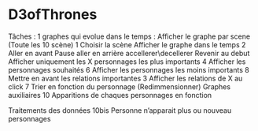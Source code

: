 # D3ofThrones

Tâches : 
1 graphes qui evolue dans le temps : 
Afficher le graphe par scene (Toute les 10 scène) 			1
Choisir la scène
Afficher le graphe dans le temps					2
Aller en avant
Pause
aller en arrière
accellerer\decellerer
Revenir au debut 
Afficher uniquement les X personnages les plus importants		4
Afficher les personnages souhaités					6
Afficher les personnages les moins importants			8
Mettre en avant les relations importantes				3
Afficher les relations de X au click					7
Trier en fonction du personnage (Redimmensionner) 
Graphes auxiliaires							10
Apparitions de chaques personnages en fonction


Traitements des données						10bis
Personne n’apparait plus ou nouveau personnages

